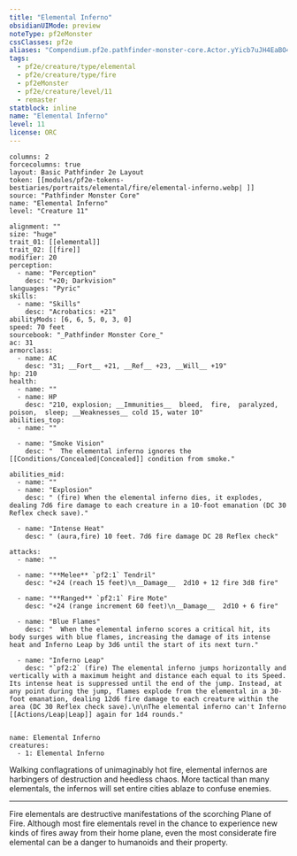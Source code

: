 ```yaml
---
title: "Elemental Inferno"
obsidianUIMode: preview
noteType: pf2eMonster
cssClasses: pf2e
aliases: "Compendium.pf2e.pathfinder-monster-core.Actor.yYicb7uJH4EaBO4v" 
tags:
  - pf2e/creature/type/elemental
  - pf2e/creature/type/fire
  - pf2eMonster
  - pf2e/creature/level/11
  - remaster
statblock: inline
name: "Elemental Inferno"
level: 11
license: ORC
---
```


```statblock
columns: 2
forcecolumns: true
layout: Basic Pathfinder 2e Layout
token: [[modules/pf2e-tokens-bestiaries/portraits/elemental/fire/elemental-inferno.webp| ]]
source: "Pathfinder Monster Core"
name: "Elemental Inferno"
level: "Creature 11"

alignment: ""
size: "huge"
trait_01: [[elemental]]
trait_02: [[fire]]
modifier: 20
perception:
  - name: "Perception"
    desc: "+20; Darkvision"
languages: "Pyric"
skills:
  - name: "Skills"
    desc: "Acrobatics: +21"
abilityMods: [6, 6, 5, 0, 3, 0]
speed: 70 feet
sourcebook: "_Pathfinder Monster Core_"
ac: 31
armorclass:
  - name: AC
    desc: "31; __Fort__ +21, __Ref__ +23, __Will__ +19"
hp: 210
health:
  - name: ""
  - name: HP
    desc: "210, explosion; __Immunities__  bleed,  fire,  paralyzed,  poison,  sleep; __Weaknesses__ cold 15, water 10"
abilities_top:
  - name: ""

  - name: "Smoke Vision"
    desc: "  The elemental inferno ignores the [[Conditions/Concealed|Concealed]] condition from smoke."

abilities_mid:
  - name: ""
  - name: "Explosion"
    desc: " (fire) When the elemental inferno dies, it explodes, dealing 7d6 fire damage to each creature in a 10-foot emanation (DC 30 Reflex check save)."

  - name: "Intense Heat"
    desc: " (aura,fire) 10 feet. 7d6 fire damage DC 28 Reflex check"

attacks:
  - name: ""

  - name: "**Melee** `pf2:1` Tendril"
    desc: "+24 (reach 15 feet)\n__Damage__  2d10 + 12 fire 3d8 fire"

  - name: "**Ranged** `pf2:1` Fire Mote"
    desc: "+24 (range increment 60 feet)\n__Damage__  2d10 + 6 fire"

  - name: "Blue Flames"
    desc: "  When the elemental inferno scores a critical hit, its body surges with blue flames, increasing the damage of its intense heat and Inferno Leap by 3d6 until the start of its next turn."

  - name: "Inferno Leap"
    desc: "`pf2:2` (fire) The elemental inferno jumps horizontally and vertically with a maximum height and distance each equal to its Speed. Its intense heat is suppressed until the end of the jump. Instead, at any point during the jump, flames explode from the elemental in a 30-foot emanation, dealing 12d6 fire damage to each creature within the area (DC 30 Reflex check save).\n\nThe elemental inferno can't Inferno [[Actions/Leap|Leap]] again for 1d4 rounds."
 
```

```encounter-table
name: Elemental Inferno
creatures:
  - 1: Elemental Inferno
```



Walking conflagrations of unimaginably hot fire, elemental infernos are harbingers of destruction and heedless chaos. More tactical than many elementals, the infernos will set entire cities ablaze to confuse enemies.

* * *

Fire elementals are destructive manifestations of the scorching Plane of Fire. Although most fire elementals revel in the chance to experience new kinds of fires away from their home plane, even the most considerate fire elemental can be a danger to humanoids and their property.
